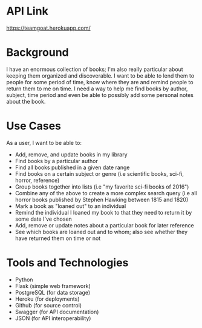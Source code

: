 # API Link
https://teamgoat.herokuapp.com/

# Background
I have an enormous collection of books; I'm also really particular about keeping them organized and discoverable. I want to be able to lend them to people for some period of time, know where they are and remind people to return them to me on time. I need a way to help me find books by author, subject, time period and even be able to possibly add some personal notes about the book.

# Use Cases
As a user, I want to be able to:

* Add, remove, and update books in my library
* Find books by a particular author
* Find all books published in a given date range
* Find books on a certain subject or genre (i.e scientific books, sci-fi, horror, reference)
* Group books together into lists (i.e "my favorite sci-fi books of 2016")
* Combine any of the above to create a more complex search query (i.e all horror books published by Stephen Hawking between 1815 and 1820)
* Mark a book as "loaned out" to an individual
* Remind the individual I loaned my book to that they need to return it by some date I've chosen
* Add, remove or update notes about a particular book for later reference
* See which books are loaned out and to whom; also see whether they have returned them on time or not

# Tools and Technologies
* Python
* Flask (simple web framework)
* PostgreSQL (for data storage)
* Heroku (for deployments)
* Github (for source control)
* Swagger (for API documentation)
* JSON (for API interoperability)
